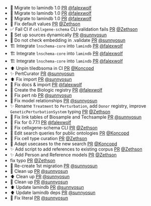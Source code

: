 - 🚚 Migrate to lamindb 1.0 [PR](https://github.com/laminlabs/clinicore/pull/17) [@falexwolf](https://github.com/falexwolf)
- 🚚 Migrate to lamindb 1.0 [PR](https://github.com/laminlabs/wetlab/pull/90) [@falexwolf](https://github.com/falexwolf)
- 🚚 Migrate to lamindb 1.0 [PR](https://github.com/laminlabs/ourprojects/pull/8) [@falexwolf](https://github.com/falexwolf)
- 🐛 Fix default values [PR](https://github.com/laminlabs/cellxgene-lamin/pull/119) [@Zethson](https://github.com/Zethson)
- ✅  Fail CI if `cellxgene-schema` CLI validation fails [PR](https://github.com/laminlabs/cellxgene-lamin/pull/111) [@Zethson](https://github.com/Zethson)
- 🎨 Set up sources dynamically [PR](https://github.com/laminlabs/wetlab/pull/91) [@sunnyosun](https://github.com/sunnyosun)
- 🎨 Do not check embedding in .validate [PR](https://github.com/laminlabs/cellxgene-lamin/pull/114) [@sunnyosun](https://github.com/sunnyosun)
- 🏗️ Integrate `lnschema-core` into `lamindb` [PR](https://github.com/laminlabs/ourprojects/pull/7) [@falexwolf](https://github.com/falexwolf)
- 🏗️ Integrate `lnschema-core` into `lamindb` [PR](https://github.com/laminlabs/clinicore/pull/16) [@falexwolf](https://github.com/falexwolf)
- 🏗️ Integrate `lnschema-core` into `lamindb` [PR](https://github.com/laminlabs/wetlab/pull/89) [@falexwolf](https://github.com/falexwolf)
- ⬆️ Unpin tiledbsoma in CI [PR](https://github.com/laminlabs/lamin-usecases/pull/177) [@Koncopd](https://github.com/Koncopd)
- ✨ PertCurator [PR](https://github.com/laminlabs/wetlab/pull/88) [@sunnyosun](https://github.com/sunnyosun)
- ⬆️ Fix import [PR](https://github.com/laminlabs/cellxgene-lamin/pull/112) [@sunnyosun](https://github.com/sunnyosun)
- 🐛 Fix docs & import [PR](https://github.com/laminlabs/wetlab/pull/87) [@falexwolf](https://github.com/falexwolf)
- 🍱 Create the Biologic registry [PR](https://github.com/laminlabs/wetlab/pull/86) [@falexwolf](https://github.com/falexwolf)
- 📝 Fix pert nb [PR](https://github.com/laminlabs/lamin-usecases/pull/176) [@sunnyosun](https://github.com/sunnyosun)
- 🎨 Fix model relationships [PR](https://github.com/laminlabs/wetlab/pull/83) [@sunnyosun](https://github.com/sunnyosun)
- ✨ Rename `Treatment` to `Perturbation`, add `Donor` registry, improve `GeneticPerturbationSystem` typing [PR](https://github.com/laminlabs/wetlab/pull/80) [@Zethson](https://github.com/Zethson)
- 🎨 Fix link tables of Biosample and Techsample [PR](https://github.com/laminlabs/wetlab/pull/81) [@sunnyosun](https://github.com/sunnyosun)
- 💚 Fix for 0.77.1 [PR](https://github.com/laminlabs/lamin-usecases/pull/174) [@falexwolf](https://github.com/falexwolf)
- 🎨 Fix cellxgene-schema CLI [PR](https://github.com/laminlabs/cellxgene-lamin/pull/110) [@Zethson](https://github.com/Zethson)
- 📝 Edit search queries for public ontologies [PR](https://github.com/laminlabs/lamin-usecases/pull/173) [@Koncopd](https://github.com/Koncopd)
- 🐛 Fix cell type curation [PR](https://github.com/laminlabs/lamin-usecases/pull/172) [@Zethson](https://github.com/Zethson)
- 📝 Adapt usecases to the new search [PR](https://github.com/laminlabs/lamin-usecases/pull/171) [@Koncopd](https://github.com/Koncopd)
- ✨ Add script to add references to existing corpus [PR](https://github.com/laminlabs/cellxgene-lamin/pull/108) [@Zethson](https://github.com/Zethson)
- ✨ Add Person and Reference models [PR](https://github.com/laminlabs/ourprojects/pull/5) [@Zethson](https://github.com/Zethson)
- fix typo [PR](https://github.com/laminlabs/cellregistry/pull/4) [@Zethson](https://github.com/Zethson)
- 🎨 Re-create 1st migration [PR](https://github.com/laminlabs/ourprojects/pull/4) [@sunnyosun](https://github.com/sunnyosun)
- 🎨 Clean up [PR](https://github.com/laminlabs/ourprojects/pull/3) [@sunnyosun](https://github.com/sunnyosun)
- ⬆️ Clean up [PR](https://github.com/laminlabs/cellregistry/pull/3) [@sunnyosun](https://github.com/sunnyosun)
- 🎨 Clean up [PR](https://github.com/laminlabs/clinicore/pull/15) [@sunnyosun](https://github.com/sunnyosun)
- ⬆️ Update lamindb [PR](https://github.com/laminlabs/findrefs/pull/4) [@sunnyosun](https://github.com/sunnyosun)
- ⬆️ Update lamindb deps [PR](https://github.com/laminlabs/wetlab/pull/76) [@sunnyosun](https://github.com/sunnyosun)
- 💚 Fix literal [PR](https://github.com/laminlabs/lamin-usecases/pull/170) [@sunnyosun](https://github.com/sunnyosun)

